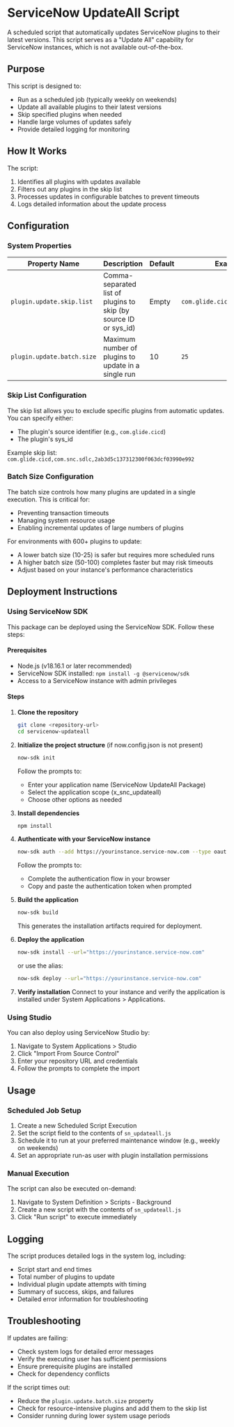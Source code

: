 # ServiceNow UpdateAll Script

A scheduled script that automatically updates ServiceNow plugins to their latest versions. This script serves as a "Update All" capability for ServiceNow instances, which is not available out-of-the-box.

## Purpose

This script is designed to:
- Run as a scheduled job (typically weekly on weekends)
- Update all available plugins to their latest versions
- Skip specified plugins when needed
- Handle large volumes of updates safely
- Provide detailed logging for monitoring

## How It Works

The script:
1. Identifies all plugins with updates available
2. Filters out any plugins in the skip list
3. Processes updates in configurable batches to prevent timeouts
4. Logs detailed information about the update process

## Configuration

### System Properties

| Property Name | Description | Default | Example |
|---------------|-------------|---------|---------|
| `plugin.update.skip.list` | Comma-separated list of plugins to skip (by source ID or sys_id) | Empty | `com.glide.cicd,com.snc.sdlc` |
| `plugin.update.batch.size` | Maximum number of plugins to update in a single run | 10 | `25` |

### Skip List Configuration

The skip list allows you to exclude specific plugins from automatic updates. You can specify either:
- The plugin's source identifier (e.g., `com.glide.cicd`)
- The plugin's sys_id

Example skip list: `com.glide.cicd,com.snc.sdlc,2ab3d5c137312300f063dcf03990e992`

### Batch Size Configuration

The batch size controls how many plugins are updated in a single execution. This is critical for:
- Preventing transaction timeouts
- Managing system resource usage
- Enabling incremental updates of large numbers of plugins

For environments with 600+ plugins to update:
- A lower batch size (10-25) is safer but requires more scheduled runs
- A higher batch size (50-100) completes faster but may risk timeouts
- Adjust based on your instance's performance characteristics

## Deployment Instructions

### Using ServiceNow SDK

This package can be deployed using the ServiceNow SDK. Follow these steps:

#### Prerequisites
- Node.js (v18.16.1 or later recommended)
- ServiceNow SDK installed: `npm install -g @servicenow/sdk`
- Access to a ServiceNow instance with admin privileges

#### Steps

1. **Clone the repository**
   ```bash
   git clone <repository-url>
   cd servicenow-updateall
   ```

2. **Initialize the project structure** (if now.config.json is not present)
   ```bash
   now-sdk init
   ```
   Follow the prompts to:
   - Enter your application name (ServiceNow UpdateAll Package)
   - Select the application scope (x_snc_updateall)
   - Choose other options as needed

3. **Install dependencies**
   ```bash
   npm install
   ```

4. **Authenticate with your ServiceNow instance**
   ```bash
   now-sdk auth --add https://yourinstance.service-now.com --type oauth
   ```
   Follow the prompts to:
   - Complete the authentication flow in your browser
   - Copy and paste the authentication token when prompted

5. **Build the application**
   ```bash
   now-sdk build
   ```
   This generates the installation artifacts required for deployment.

6. **Deploy the application**
   ```bash
   now-sdk install --url="https://yourinstance.service-now.com"
   ```
   or use the alias:
   ```bash
   now-sdk deploy --url="https://yourinstance.service-now.com"
   ```

7. **Verify installation**
   Connect to your instance and verify the application is installed under System Applications > Applications.

### Using Studio

You can also deploy using ServiceNow Studio by:
1. Navigate to System Applications > Studio
2. Click "Import From Source Control"
3. Enter your repository URL and credentials
4. Follow the prompts to complete the import

## Usage

### Scheduled Job Setup

1. Create a new Scheduled Script Execution
2. Set the script field to the contents of `sn_updateall.js`
3. Schedule it to run at your preferred maintenance window (e.g., weekly on weekends)
4. Set an appropriate run-as user with plugin installation permissions

### Manual Execution

The script can also be executed on-demand:
1. Navigate to System Definition > Scripts - Background
2. Create a new script with the contents of `sn_updateall.js`
3. Click "Run script" to execute immediately

## Logging

The script produces detailed logs in the system log, including:
- Script start and end times
- Total number of plugins to update
- Individual plugin update attempts with timing
- Summary of success, skips, and failures
- Detailed error information for troubleshooting

## Troubleshooting

If updates are failing:
- Check system logs for detailed error messages
- Verify the executing user has sufficient permissions
- Ensure prerequisite plugins are installed
- Check for dependency conflicts

If the script times out:
- Reduce the `plugin.update.batch.size` property
- Check for resource-intensive plugins and add them to the skip list
- Consider running during lower system usage periods 